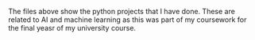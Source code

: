 The files above show the python projects that I have done. These are related to AI and machine learning as this was part of my coursework for the final yeasr of my university course.
